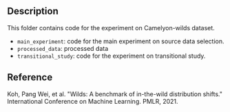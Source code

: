 Description
---
This folder contains code for the experiment on Camelyon-wilds dataset.

- `main_experiment`: code for the main experiment on source data selection.
- `processed_data`: processed data
- `transitional_study`: code for the experiment on transitional study.

Reference
---
Koh, Pang Wei, et al. "Wilds: A benchmark of in-the-wild distribution shifts." International Conference on Machine Learning. PMLR, 2021.
